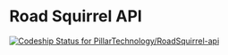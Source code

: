 Road Squirrel API
================

[ ![Codeship Status for PillarTechnology/RoadSquirrel-api](https://codeship.io/projects/f2916c20-262a-0132-ceba-4a1a59b08b89/status)](https://codeship.io/projects/37376)
